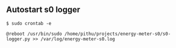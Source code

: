 ## Autostart s0 logger

```shell
$ sudo crontab -e 

@reboot /usr/bin/sudo /home/pithu/projects/energy-meter-s0/s0-logger.py >> /var/log/energy-meter-s0.log
```
